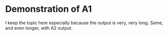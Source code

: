 # Demonstration of A1
I keep the topic here especially because the output is very, very long. Same, and even longer, with A2 output.
